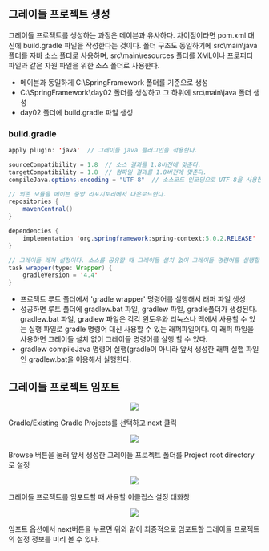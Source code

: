 ## 그레이들 프로젝트 생성
그레이들 프로젝트를 생성하는 과정은 메이븐과 유사하다. 차이점이라면 pom.xml 대신에 build.gradle 파일을 작성한다는 것이다. 폴더 구조도 동일하기에 src\main\java 폴더를 자바 소스 폴더로 사용하며, src\main\resources 폴더를 XML이나 프로퍼티 파일과 같은 자원 파일을 위한 소스 폴더로 사용한다.
  
- 메이븐과 동일하게 C:\SpringFramework 폴더를 기준으로 생성
- C:\SpringFramework\day02 폴더를 생성하고 그 하위에 src\main\java 폴더 생성
- day02 폴더에 build.gradle 파일 생성

### build.gradle
```java
apply plugin: 'java'  // 그레이들 java 플러그인을 적용한다.

sourceCompatibility = 1.8  // 소스 결과를 1.8버전에 맞춘다.
targetCompatibility = 1.8  // 컴파일 결과를 1.8버전에 맞춘다.
compileJava.options.encoding = "UTF-8"  // 소스코드 인코딩으로 UTF-8을 사용한다.

// 의존 모듈을 메이븐 중앙 리포지토리에서 다운로드한다.
repositories {
    mavenCentral()  
}

dependencies {
    implementation 'org.springframework:spring-context:5.0.2.RELEASE'  // spring-context 모듈에 대한 의존을 설정한다.
}

// 그레이들 래퍼 설정이다. 소스를 공유할 때 그레이들 설치 없이 그레이들 명령어를 실행할 수 있는 래퍼를 생성해준다.
task wrapper(type: Wrapper) {
    gradleVersion = '4.4'
}
```
- 프로젝트 루트 폴더에서 'gradle wrapper' 명령어를 실행해서 래퍼 파일 생성
- 성공하면 루트 폴더에 gradlew.bat 파일, gradlew 파일, gradle폴더가 생성된다. gradlew.bat 파일, gradlew 파일은 각각 윈도우와 리눅스나 맥에서 사용할 수 있는 실행 파일로 gradle 명령어 대신 사용할 수 있는 래퍼파일이다. 이 래퍼 파일을 사용하면 그레이들 설치 없이 그레이들 명령어를 실행 할 수 있다.
- gradlew compileJava 명령어 실행(gradle이 아니라 앞서 생성한 래퍼 실핼 파일인 gradlew.bat을 이용해서 실행한다.
## 그레이들 프로젝트 임포트
<p align="center"><img src="https://i.postimg.cc/QN9N6TT5/image.png"></p>
  
Gradle/Existing Gradle Projects를 선택하고 next 클릭
<p align="center"><img src="https://i.postimg.cc/c4WqQgMd/image.png"></p>

Browse 버튼을 눌러 앞서 생성한 그레이들 프로젝트 폴더를 Project root directory로 설정
<p align="center"><img src="https://i.postimg.cc/hGdMyMc6/image.png"></p>

그레이들 프로젝트를 임포트할 때 사용할 이클립스 설정 대화창
<p align="center"><img src="https://i.postimg.cc/X7qf1xgL/image.png"></p>
  
임포트 옵션에서 next버튼을 누르면 위와 같이 최종적으로 임포트할 그레이들 프로젝트의 설정 정보를 미리 볼 수 있다.
